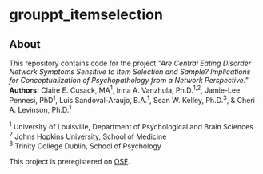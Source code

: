 # grouppt_itemselection
## About
This repository contains code for the project <em>"Are Central Eating Disorder Network Symptoms Sensitive to Item Selection and Sample? Implications for Conceptualization of Psychopathology from a Network Perspective." </em> <b>Authors:</b> Claire E. Cusack, MA<sup>1</sup>, Irina A. Vanzhula, Ph.D.<sup>1,2</sup>, Jamie-Lee Pennesi, PhD<sup>1</sup>, Luis Sandoval-Araujo, B.A.<sup>1</sup>, Sean W. Kelley, Ph.D.<sup>3</sup>, & Cheri A. Levinson, Ph.D.<sup>1</sup>   

<sup>1</sup> University of Louisville, Department of Psychological and Brain Sciences    
<sup>2</sup> Johns Hopkins University, School of Medicine    
<sup>3</sup> Trinity College Dublin, School of Psychology   

This project is preregistered on <a href="https://osf.io/j27wh" target="_blank">OSF</a>.
